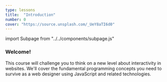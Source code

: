 ```yaml
---
type: lessons
title:  "Introduction"
number: 0
cover: "https://source.unsplash.com/_UeY8aTI6d0"
---
```

import Subpage from "../../components/subpage.js"

<Subpage slug="welcome">

### Welcome!

This course will challenge you to think on a new level about interactivity in websites.
We'll cover the fundamental programming concepts you need to survive as a web designer
using JavaScript and related technologies.

</Subpage>
